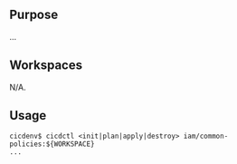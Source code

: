 ## Purpose
...

## Workspaces
N/A.

## Usage
```
cicdenv$ cicdctl <init|plan|apply|destroy> iam/common-policies:${WORKSPACE}
...
```
